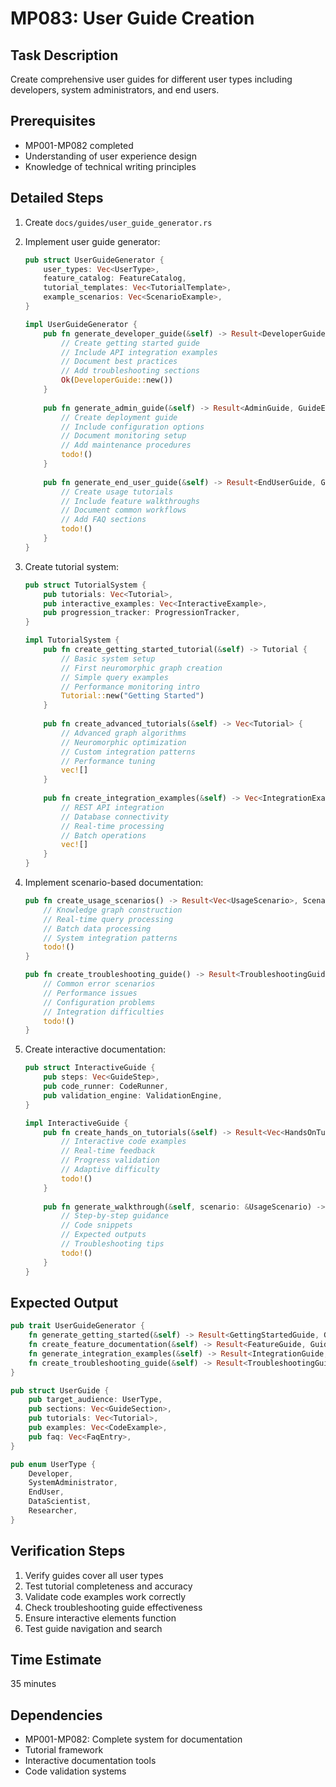 # MP083: User Guide Creation

## Task Description
Create comprehensive user guides for different user types including developers, system administrators, and end users.

## Prerequisites
- MP001-MP082 completed
- Understanding of user experience design
- Knowledge of technical writing principles

## Detailed Steps

1. Create `docs/guides/user_guide_generator.rs`

2. Implement user guide generator:
   ```rust
   pub struct UserGuideGenerator {
       user_types: Vec<UserType>,
       feature_catalog: FeatureCatalog,
       tutorial_templates: Vec<TutorialTemplate>,
       example_scenarios: Vec<ScenarioExample>,
   }
   
   impl UserGuideGenerator {
       pub fn generate_developer_guide(&self) -> Result<DeveloperGuide, GuideError> {
           // Create getting started guide
           // Include API integration examples
           // Document best practices
           // Add troubleshooting sections
           Ok(DeveloperGuide::new())
       }
       
       pub fn generate_admin_guide(&self) -> Result<AdminGuide, GuideError> {
           // Create deployment guide
           // Include configuration options
           // Document monitoring setup
           // Add maintenance procedures
           todo!()
       }
       
       pub fn generate_end_user_guide(&self) -> Result<EndUserGuide, GuideError> {
           // Create usage tutorials
           // Include feature walkthroughs
           // Document common workflows
           // Add FAQ sections
           todo!()
       }
   }
   ```

3. Create tutorial system:
   ```rust
   pub struct TutorialSystem {
       pub tutorials: Vec<Tutorial>,
       pub interactive_examples: Vec<InteractiveExample>,
       pub progression_tracker: ProgressionTracker,
   }
   
   impl TutorialSystem {
       pub fn create_getting_started_tutorial(&self) -> Tutorial {
           // Basic system setup
           // First neuromorphic graph creation
           // Simple query examples
           // Performance monitoring intro
           Tutorial::new("Getting Started")
       }
       
       pub fn create_advanced_tutorials(&self) -> Vec<Tutorial> {
           // Advanced graph algorithms
           // Neuromorphic optimization
           // Custom integration patterns
           // Performance tuning
           vec![]
       }
       
       pub fn create_integration_examples(&self) -> Vec<IntegrationExample> {
           // REST API integration
           // Database connectivity
           // Real-time processing
           // Batch operations
           vec![]
       }
   }
   ```

4. Implement scenario-based documentation:
   ```rust
   pub fn create_usage_scenarios() -> Result<Vec<UsageScenario>, ScenarioError> {
       // Knowledge graph construction
       // Real-time query processing
       // Batch data processing
       // System integration patterns
       todo!()
   }
   
   pub fn create_troubleshooting_guide() -> Result<TroubleshootingGuide, GuideError> {
       // Common error scenarios
       // Performance issues
       // Configuration problems
       // Integration difficulties
       todo!()
   }
   ```

5. Create interactive documentation:
   ```rust
   pub struct InteractiveGuide {
       pub steps: Vec<GuideStep>,
       pub code_runner: CodeRunner,
       pub validation_engine: ValidationEngine,
   }
   
   impl InteractiveGuide {
       pub fn create_hands_on_tutorials(&self) -> Result<Vec<HandsOnTutorial>, TutorialError> {
           // Interactive code examples
           // Real-time feedback
           // Progress validation
           // Adaptive difficulty
           todo!()
       }
       
       pub fn generate_walkthrough(&self, scenario: &UsageScenario) -> Result<Walkthrough, WalkthroughError> {
           // Step-by-step guidance
           // Code snippets
           // Expected outputs
           // Troubleshooting tips
           todo!()
       }
   }
   ```

## Expected Output
```rust
pub trait UserGuideGenerator {
    fn generate_getting_started(&self) -> Result<GettingStartedGuide, GuideError>;
    fn create_feature_documentation(&self) -> Result<FeatureGuide, GuideError>;
    fn generate_integration_examples(&self) -> Result<IntegrationGuide, GuideError>;
    fn create_troubleshooting_guide(&self) -> Result<TroubleshootingGuide, GuideError>;
}

pub struct UserGuide {
    pub target_audience: UserType,
    pub sections: Vec<GuideSection>,
    pub tutorials: Vec<Tutorial>,
    pub examples: Vec<CodeExample>,
    pub faq: Vec<FaqEntry>,
}

pub enum UserType {
    Developer,
    SystemAdministrator,
    EndUser,
    DataScientist,
    Researcher,
}
```

## Verification Steps
1. Verify guides cover all user types
2. Test tutorial completeness and accuracy
3. Validate code examples work correctly
4. Check troubleshooting guide effectiveness
5. Ensure interactive elements function
6. Test guide navigation and search

## Time Estimate
35 minutes

## Dependencies
- MP001-MP082: Complete system for documentation
- Tutorial framework
- Interactive documentation tools
- Code validation systems